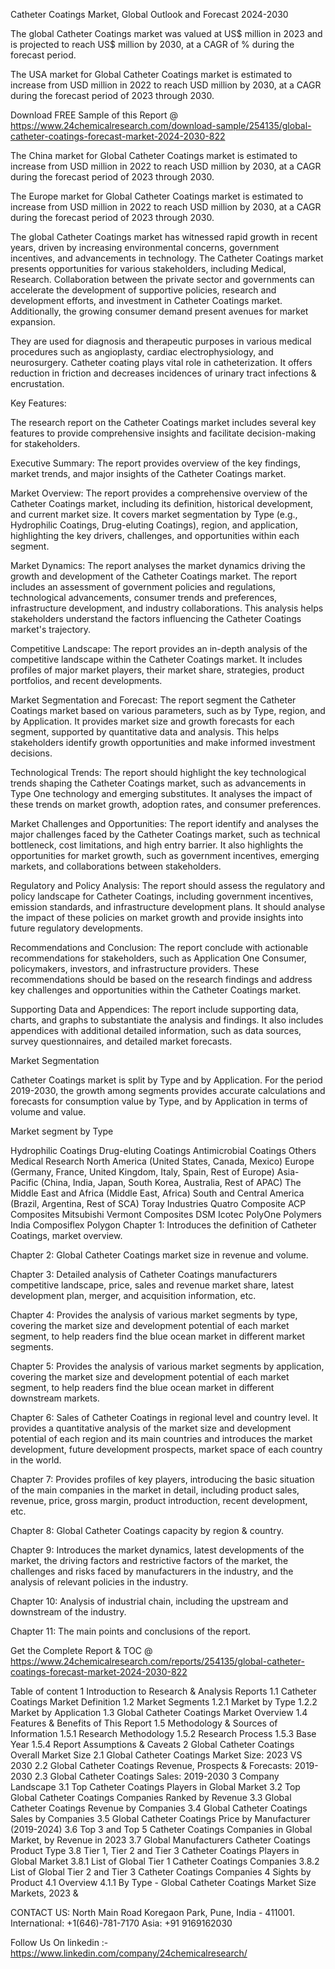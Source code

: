Catheter Coatings Market, Global Outlook and Forecast 2024-2030

The global Catheter Coatings market was valued at US$ million in 2023 and is projected to reach US$ million by 2030, at a CAGR of % during the forecast period.

The USA market for Global  Catheter Coatings  market is estimated to increase from USD million in 2022 to reach USD million by 2030, at a CAGR during the forecast period of 2023 through 2030.

Download FREE Sample of this Report @ https://www.24chemicalresearch.com/download-sample/254135/global-catheter-coatings-forecast-market-2024-2030-822

The China market for Global  Catheter Coatings market is estimated to increase from USD million in 2022 to reach USD million by 2030, at a CAGR during the forecast period of 2023 through 2030.

The Europe market for Global  Catheter Coatings market is estimated to increase from USD million in 2022 to reach USD million by 2030, at a CAGR during the forecast period of 2023 through 2030.

The global Catheter Coatings market has witnessed rapid growth in recent years, driven by increasing environmental concerns, government incentives, and advancements in technology. The Catheter Coatings market presents opportunities for various stakeholders, including Medical, Research. Collaboration between the private sector and governments can accelerate the development of supportive policies, research and development efforts, and investment in Catheter Coatings market. Additionally, the growing consumer demand present avenues for market expansion.

They are used for diagnosis and therapeutic purposes in various medical procedures such as angioplasty, cardiac electrophysiology, and neurosurgery. Catheter coating plays vital role in catheterization. It offers reduction in friction and decreases incidences of urinary tract infections & encrustation.

Key Features:

The research report on the Catheter Coatings market includes several key features to provide comprehensive insights and facilitate decision-making for stakeholders.

Executive Summary: The report provides overview of the key findings, market trends, and major insights of the Catheter Coatings market.

Market Overview: The report provides a comprehensive overview of the Catheter Coatings market, including its definition, historical development, and current market size. It covers market segmentation by Type (e.g., Hydrophilic Coatings, Drug-eluting Coatings), region, and application, highlighting the key drivers, challenges, and opportunities within each segment.

Market Dynamics: The report analyses the market dynamics driving the growth and development of the Catheter Coatings market. The report includes an assessment of government policies and regulations, technological advancements, consumer trends and preferences, infrastructure development, and industry collaborations. This analysis helps stakeholders understand the factors influencing the Catheter Coatings market's trajectory.

Competitive Landscape: The report provides an in-depth analysis of the competitive landscape within the Catheter Coatings market. It includes profiles of major market players, their market share, strategies, product portfolios, and recent developments.

Market Segmentation and Forecast: The report segment the Catheter Coatings market based on various parameters, such as by Type, region, and by Application. It provides market size and growth forecasts for each segment, supported by quantitative data and analysis. This helps stakeholders identify growth opportunities and make informed investment decisions.

Technological Trends: The report should highlight the key technological trends shaping the Catheter Coatings market, such as advancements in Type One technology and emerging substitutes. It analyses the impact of these trends on market growth, adoption rates, and consumer preferences.

Market Challenges and Opportunities: The report identify and analyses the major challenges faced by the Catheter Coatings market, such as technical bottleneck, cost limitations, and high entry barrier. It also highlights the opportunities for market growth, such as government incentives, emerging markets, and collaborations between stakeholders.

Regulatory and Policy Analysis: The report should assess the regulatory and policy landscape for Catheter Coatings, including government incentives, emission standards, and infrastructure development plans. It should analyse the impact of these policies on market growth and provide insights into future regulatory developments.

Recommendations and Conclusion: The report conclude with actionable recommendations for stakeholders, such as Application One Consumer, policymakers, investors, and infrastructure providers. These recommendations should be based on the research findings and address key challenges and opportunities within the Catheter Coatings market.

Supporting Data and Appendices: The report include supporting data, charts, and graphs to substantiate the analysis and findings. It also includes appendices with additional detailed information, such as data sources, survey questionnaires, and detailed market forecasts.

Market Segmentation

Catheter Coatings market is split by Type and by Application. For the period 2019-2030, the growth among segments provides accurate calculations and forecasts for consumption value by Type, and by Application in terms of volume and value.

Market segment by Type

Hydrophilic Coatings
Drug-eluting Coatings
Antimicrobial Coatings
Others
Medical
Research
North America (United States, Canada, Mexico)
Europe (Germany, France, United Kingdom, Italy, Spain, Rest of Europe)
Asia-Pacific (China, India, Japan, South Korea, Australia, Rest of APAC)
The Middle East and Africa (Middle East, Africa)
South and Central America (Brazil, Argentina, Rest of SCA)
Toray Industries
Quatro Composite
ACP Composites
Mitsubishi
Vermont Composites
DSM
Icotec
PolyOne Polymers India
Composiflex
Polygon
Chapter 1: Introduces the definition of Catheter Coatings, market overview.

Chapter 2: Global Catheter Coatings market size in revenue and volume.

Chapter 3: Detailed analysis of Catheter Coatings manufacturers competitive landscape, price, sales and revenue market share, latest development plan, merger, and acquisition information, etc.

Chapter 4: Provides the analysis of various market segments by type, covering the market size and development potential of each market segment, to help readers find the blue ocean market in different market segments.

Chapter 5: Provides the analysis of various market segments by application, covering the market size and development potential of each market segment, to help readers find the blue ocean market in different downstream markets.

Chapter 6: Sales of Catheter Coatings in regional level and country level. It provides a quantitative analysis of the market size and development potential of each region and its main countries and introduces the market development, future development prospects, market space of each country in the world.

Chapter 7: Provides profiles of key players, introducing the basic situation of the main companies in the market in detail, including product sales, revenue, price, gross margin, product introduction, recent development, etc.

Chapter 8: Global Catheter Coatings capacity by region & country.

Chapter 9: Introduces the market dynamics, latest developments of the market, the driving factors and restrictive factors of the market, the challenges and risks faced by manufacturers in the industry, and the analysis of relevant policies in the industry.

Chapter 10: Analysis of industrial chain, including the upstream and downstream of the industry.

Chapter 11: The main points and conclusions of the report.

Get the Complete Report & TOC @ https://www.24chemicalresearch.com/reports/254135/global-catheter-coatings-forecast-market-2024-2030-822

Table of content
1 Introduction to Research & Analysis Reports
1.1 Catheter Coatings Market Definition
1.2 Market Segments
1.2.1 Market by Type
1.2.2 Market by Application
1.3 Global Catheter Coatings Market Overview
1.4 Features & Benefits of This Report
1.5 Methodology & Sources of Information
1.5.1 Research Methodology
1.5.2 Research Process
1.5.3 Base Year
1.5.4 Report Assumptions & Caveats
2 Global Catheter Coatings Overall Market Size
2.1 Global Catheter Coatings Market Size: 2023 VS 2030
2.2 Global Catheter Coatings Revenue, Prospects & Forecasts: 2019-2030
2.3 Global Catheter Coatings Sales: 2019-2030
3 Company Landscape
3.1 Top Catheter Coatings Players in Global Market
3.2 Top Global Catheter Coatings Companies Ranked by Revenue
3.3 Global Catheter Coatings Revenue by Companies
3.4 Global Catheter Coatings Sales by Companies
3.5 Global Catheter Coatings Price by Manufacturer (2019-2024)
3.6 Top 3 and Top 5 Catheter Coatings Companies in Global Market, by Revenue in 2023
3.7 Global Manufacturers Catheter Coatings Product Type
3.8 Tier 1, Tier 2 and Tier 3 Catheter Coatings Players in Global Market
3.8.1 List of Global Tier 1 Catheter Coatings Companies
3.8.2 List of Global Tier 2 and Tier 3 Catheter Coatings Companies
4 Sights by Product
4.1 Overview
4.1.1 By Type - Global Catheter Coatings Market Size Markets, 2023 &

CONTACT US:
North Main Road Koregaon Park, Pune, India - 411001.
International: +1(646)-781-7170
Asia: +91 9169162030

Follow Us On linkedin :- https://www.linkedin.com/company/24chemicalresearch/
